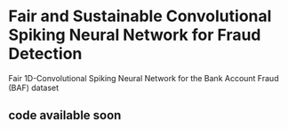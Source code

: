 # Fair and Sustainable Convolutional Spiking Neural Network for Fraud Detection
Fair 1D-Convolutional Spiking Neural Network for the Bank Account Fraud (BAF) dataset

## code available soon
